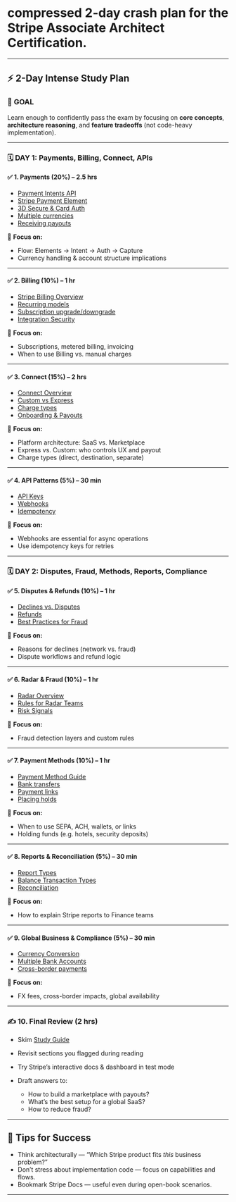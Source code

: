 # **compressed 2-day crash plan** for the **Stripe Associate Architect Certification**.

---

## ⚡ **2-Day Intense Study Plan**

### 🎯 **GOAL**

Learn enough to confidently pass the exam by focusing on **core concepts**, **architecture reasoning**, and **feature tradeoffs** (not code-heavy implementation).

---

### 🗓️ **DAY 1: Payments, Billing, Connect, APIs**

#### ✅ **1. Payments (20%) – 2.5 hrs**

* [Payment Intents API](https://stripe.com/docs/payments/payment-intents)
* [Stripe Payment Element](https://stripe.com/docs/payments/payment-element)
* [3D Secure & Card Auth](https://stripe.com/docs/payments/3d-secure)
* [Multiple currencies](https://stripe.com/docs/currencies)
* [Receiving payouts](https://stripe.com/docs/payouts)

🧠 **Focus on:**

* Flow: Elements → Intent → Auth → Capture
* Currency handling & account structure implications

---

#### ✅ **2. Billing (10%) – 1 hr**

* [Stripe Billing Overview](https://stripe.com/docs/billing)
* [Recurring models](https://stripe.com/docs/billing/subscriptions/overview)
* [Subscription upgrade/downgrade](https://stripe.com/docs/billing/subscriptions/upgrade-downgrade)
* [Integration Security](https://stripe.com/docs/security)

🧠 **Focus on:**

* Subscriptions, metered billing, invoicing
* When to use Billing vs. manual charges

---

#### ✅ **3. Connect (15%) – 2 hrs**

* [Connect Overview](https://stripe.com/docs/connect/overview)
* [Custom vs Express](https://stripe.com/docs/connect/accounts)
* [Charge types](https://stripe.com/docs/connect/charges-transfers)
* [Onboarding & Payouts](https://stripe.com/docs/connect/identity-verification)

🧠 **Focus on:**

* Platform architecture: SaaS vs. Marketplace
* Express vs. Custom: who controls UX and payout
* Charge types (direct, destination, separate)

---

#### ✅ **4. API Patterns (5%) – 30 min**

* [API Keys](https://stripe.com/docs/keys)
* [Webhooks](https://stripe.com/docs/webhooks)
* [Idempotency](https://stripe.com/docs/api/idempotent_requests)

🧠 **Focus on:**

* Webhooks are essential for async operations
* Use idempotency keys for retries

---

### 🗓️ **DAY 2: Disputes, Fraud, Methods, Reports, Compliance**

#### ✅ **5. Disputes & Refunds (10%) – 1 hr**

* [Declines vs. Disputes](https://stripe.com/docs/declines)
* [Refunds](https://stripe.com/docs/refunds)
* [Best Practices for Fraud](https://stripe.com/docs/radar/rules)

🧠 **Focus on:**

* Reasons for declines (network vs. fraud)
* Dispute workflows and refund logic

---

#### ✅ **6. Radar & Fraud (10%) – 1 hr**

* [Radar Overview](https://stripe.com/docs/radar)
* [Rules for Radar Teams](https://stripe.com/docs/radar/rules)
* [Risk Signals](https://stripe.com/docs/radar/radar-session)

🧠 **Focus on:**

* Fraud detection layers and custom rules

---

#### ✅ **7. Payment Methods (10%) – 1 hr**

* [Payment Method Guide](https://stripe.com/docs/payments/payment-methods)
* [Bank transfers](https://stripe.com/docs/payments/bank-transfers)
* [Payment links](https://stripe.com/docs/payments/payment-links)
* [Placing holds](https://stripe.com/docs/payments/place-a-hold)

🧠 **Focus on:**

* When to use SEPA, ACH, wallets, or links
* Holding funds (e.g. hotels, security deposits)

---

#### ✅ **8. Reports & Reconciliation (5%) – 30 min**

* [Report Types](https://stripe.com/docs/reports)
* [Balance Transaction Types](https://stripe.com/docs/reports/balance-transaction-types)
* [Reconciliation](https://stripe.com/docs/reports/payout-reconciliation)

🧠 **Focus on:**

* How to explain Stripe reports to Finance teams

---

#### ✅ **9. Global Business & Compliance (5%) – 30 min**

* [Currency Conversion](https://stripe.com/docs/currencies/conversions)
* [Multiple Bank Accounts](https://stripe.com/docs/payouts/multiple-bank-accounts)
* [Cross-border payments](https://stripe.com/docs/global)

🧠 **Focus on:**

* FX fees, cross-border impacts, global availability

---

### ✍️ **10. Final Review (2 hrs)**

* Skim [Study Guide](https://www.stripe.training/study-guide-associate-architect-certification/1569115)
* Revisit sections you flagged during reading
* Try Stripe’s interactive docs & dashboard in test mode
* Draft answers to:

  * How to build a marketplace with payouts?
  * What’s the best setup for a global SaaS?
  * How to reduce fraud?

---

## 🧠 Tips for Success

* Think architecturally — “Which Stripe product fits *this* business problem?”
* Don’t stress about implementation code — focus on capabilities and flows.
* Bookmark Stripe Docs — useful even during open-book scenarios.

---
